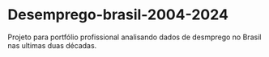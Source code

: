 # Desemprego-brasil-2004-2024
Projeto para portfólio profissional analisando dados de desmprego no Brasil nas ultimas duas décadas.
